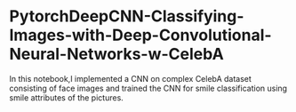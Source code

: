 # PytorchDeepCNN-Classifying-Images-with-Deep-Convolutional-Neural-Networks-w-CelebA
In this notebook,I implemented a CNN on complex CelebA dataset consisting of face images and trained the CNN for smile classification using smile attributes of the pictures.
